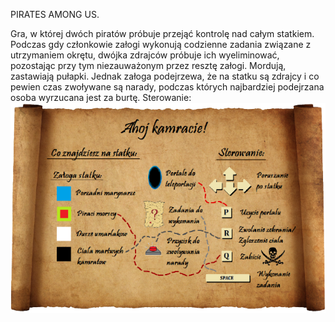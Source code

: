 PIRATES AMONG US.

Gra, w której dwóch piratów próbuje przejąć kontrolę nad całym statkiem. Podczas gdy członkowie załogi wykonują codzienne zadania związane z utrzymaniem okrętu, dwójka zdrajców próbuje ich wyeliminować, pozostając przy tym niezauważonym przez resztę załogi. Mordują, zastawiają pułapki. Jednak załoga podejrzewa, że na statku są zdrajcy i co pewien czas zwoływane są narady, podczas których najbardziej podejrzana osoba wyrzucana jest za burtę.
Sterowanie:
![Sterowanie:](/assets/instructions.png)
